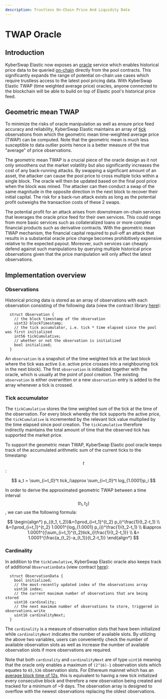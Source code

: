 ```yaml
---
description: Trustless On-Chain Price And Liquidity Data
---
```


# TWAP Oracle

## Introduction

KyberSwap Elastic now exposes an [oracle](../../../getting-started/foundational-topics/decentralized-technologies/oracles.md) service which enables historical price data to be queried [on-chain](../../../getting-started/foundational-topics/decentralized-technologies/on-chain-vs-off-chain-data.md) directly from the pool contracts. This significantly expands the range of potential on-chain use cases which require trustless access to the latest pool pricing data. With KyberSwap Elastic TWAP (time weighted average price) oracles, anyone connected to the blockchain will be able to build on top of Elastic pool's historical price feed.

## Geometric mean TWAP

To minimize the risks of oracle manipulation as well as ensure price feed accuracy and reliability, KyberSwap Elastic maintains an array of [tick](tick-range-mechanism.md) observations from which the geometric mean time-weighted average price (TWAP) can be computed. Note that the geometric mean is much less susceptible to data outlier points hence is a better measure of the true "average" of price observations.&#x20;

The geometric mean TWAP is a crucial piece of the oracle design as it not only smoothens out the market volatility but also significantly increases the cost of any back-running attacks. By swapping a significant amount of an asset, the attacker can cause the pool price to cross multiple ticks within a single block. The oracle will then be updated based on the final pool price when the block was mined. The attacker can then conduct a swap of the same magnitude in the opposite direction in the next block to recover their initial capital. The risk for a back-run attack exists as long as the potential profit outweighs the transaction costs of these 2 swaps.

The potential profit for an attack arises from downstream on-chain services that leverages the oracle price feed for their own services. This could range from more basic services such as collateralized loans or more complex financial products such as derivative contracts. With the geometric mean TWAP mechanism, the financial capital required to pull-off an attack that results in a substantial oracle price change becomes prohibitively expensive relative to the expected payout. Moreover, such services can cheaply defend against such manipulations by querying multiple historical price observations given that the price manipulation will only affect the latest observations.

## Implementation overview

### Observations

Historical pricing data is stored as an array of observations with each observation consisting of the following data (view the contract library [here](https://github.com/KyberNetwork/ks-elastic-sc/blob/main/contracts/libraries/Oracle.sol)):

```solidity
  struct Observation {
    // the block timestamp of the observation
    uint32 blockTimestamp;
    // the tick accumulator, i.e. tick * time elapsed since the pool was first initialized
    int56 tickCumulative;
    // whether or not the observation is initialized
    bool initialized;
  }
```

An `observation` is a snapshot of the time weighted tick at the last block where the tick was active (i.e. active price crosses into a neighbouring tick in the next block). The first `observation` is initialized together with the oracle, which is usually at the point of pool creation. The existing `observation` is either overwritten or a new `observation` entry is added to the array whenever a tick is crossed.

### Tick accumulator

The `tickCumulative` stores the time weighted sum of the tick at the time of the observation. For every block whereby the tick supports the active price, the `tickCumulative` is incremented by the relevant tick value multiplied by the time elapsed since pool creation. The `tickCumulative` therefore indirectly maintains the total amount of time that the observed tick has supported the market price.

To support the geometric mean TWAP, KyberSwap Elastic pool oracle keeps track of the accumulated arithmetic sum of the current ticks to the timestamp $$t$$:

$$
a_t = \sum_{i=t_0}^t tick_i\approx \sum_{i=t_0}^t log_{1.0001}p_i
$$

In order to derive the approximated geometric TWAP between a time interval $$(t_1, t_2)$$, we can use the following formula:

$$
\begin{align*}
p_{(t_1, t_2)}&=(\prod_{i=t_1}^{t_2} p_i)^\frac{1}{t_2-t_1} \\
&=(\prod_{i=t_1}^{t_2} 1.0001^{log_{1.0001} p_i})^\frac{1}{t_2-t_1} \\
&\approx 1.0001^{{\sum_{i=t_1}^{t_2}tick_i}\frac{1}{t_2-t_1}} \\
&= 1.0001^{\frac{a_{t_2}-a_{t_1}}{t_2-t_1}}
\end{align*}
$$

### Cardinality

In addition to the `tickCumulative`, KyberSwap Elastic oracle also keeps track of additional `ObservationData` (view contract [here](https://github.com/KyberNetwork/ks-elastic-sc/blob/main/contracts/oracle/PoolOracle.sol)):

```solidity
  struct ObservationData {
    bool initialized;
    // the most-recently updated index of the observations array
    uint16 index;
    // the current maximum number of observations that are being stored
    uint16 cardinality;
    // the next maximum number of observations to store, triggered in observations.write
    uint16 cardinalityNext;
  }
```

The `cardinality` is a measure of observation slots that have been initialized while `cardinalityNext` indicates the number of available slots. By utilizing the above two variables, users can conveniently check the number of available observation slots as well as increase the number of available observation slots if more observations are required.

Note that both `cardinality` and `cardinalityNext` are of type `uint16` meaning that the oracle only enables a maximum of `(2^16)-1` observation slots which equates to `65,536` observation slots. For Ethereum mainnet which has an [average block time of 12s](https://etherscan.io/chart/blocktime), this is equivalent to having a new tick initialized every consecutive block and therefore a new observation being created and tracked for a minimum of \~9 days. The observation array is designed to overflow with the newest observations replacing the oldest observations.
